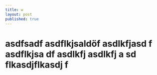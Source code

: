 ```yaml
---
title: w
layout: post
published: true
---
```

asdfsadf
asdflkjsaldöf
asdlkfjasd f
asdflkjsa df
asdlkfj asdlkfj a
sd flkasdjflkasdj f
=
